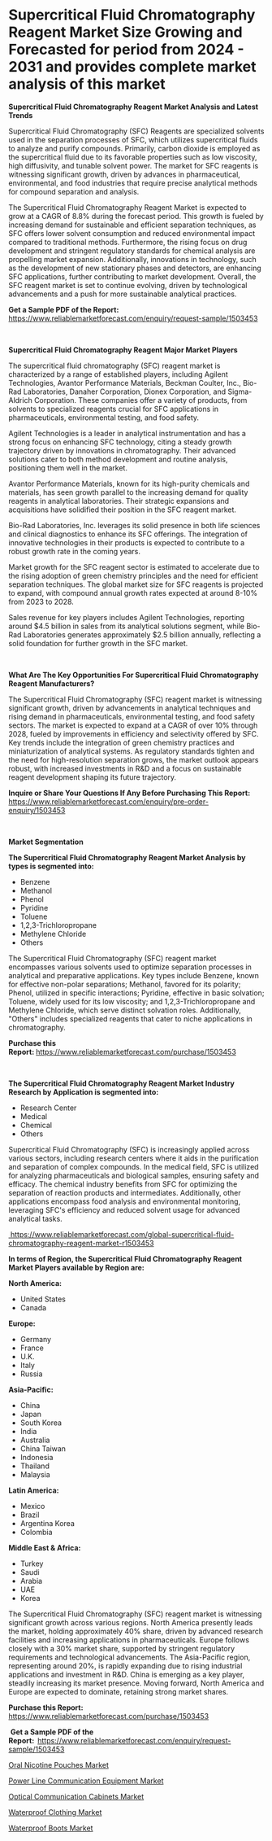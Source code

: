 <p><h1>Supercritical Fluid Chromatography Reagent Market Size Growing and Forecasted for period from 2024 - 2031 and provides complete market analysis of this market</h1></p><p><strong>Supercritical Fluid Chromatography Reagent Market Analysis and Latest Trends</strong></p>
<p><p>Supercritical Fluid Chromatography (SFC) Reagents are specialized solvents used in the separation processes of SFC, which utilizes supercritical fluids to analyze and purify compounds. Primarily, carbon dioxide is employed as the supercritical fluid due to its favorable properties such as low viscosity, high diffusivity, and tunable solvent power. The market for SFC reagents is witnessing significant growth, driven by advances in pharmaceutical, environmental, and food industries that require precise analytical methods for compound separation and analysis.</p><p>The Supercritical Fluid Chromatography Reagent Market is expected to grow at a CAGR of 8.8% during the forecast period. This growth is fueled by increasing demand for sustainable and efficient separation techniques, as SFC offers lower solvent consumption and reduced environmental impact compared to traditional methods. Furthermore, the rising focus on drug development and stringent regulatory standards for chemical analysis are propelling market expansion. Additionally, innovations in technology, such as the development of new stationary phases and detectors, are enhancing SFC applications, further contributing to market development. Overall, the SFC reagent market is set to continue evolving, driven by technological advancements and a push for more sustainable analytical practices.</p></p>
<p><strong>Get a Sample PDF of the Report:&nbsp;</strong> <a href="https://www.reliablemarketforecast.com/enquiry/request-sample/1503453?utm_campaign=1129&utm_medium=2&utm_source=Github&utm_content=ia&utm_term=27092024&utm_id=supercritical-fluid-chromatography-reagent">https://www.reliablemarketforecast.com/enquiry/request-sample/1503453</a></p>
<p>&nbsp;</p>
<p><strong>Supercritical Fluid Chromatography Reagent Major Market Players</strong></p>
<p><p>The supercritical fluid chromatography (SFC) reagent market is characterized by a range of established players, including Agilent Technologies, Avantor Performance Materials, Beckman Coulter, Inc., Bio-Rad Laboratories, Danaher Corporation, Dionex Corporation, and Sigma-Aldrich Corporation. These companies offer a variety of products, from solvents to specialized reagents crucial for SFC applications in pharmaceuticals, environmental testing, and food safety.</p><p>Agilent Technologies is a leader in analytical instrumentation and has a strong focus on enhancing SFC technology, citing a steady growth trajectory driven by innovations in chromatography. Their advanced solutions cater to both method development and routine analysis, positioning them well in the market.</p><p>Avantor Performance Materials, known for its high-purity chemicals and materials, has seen growth parallel to the increasing demand for quality reagents in analytical laboratories. Their strategic expansions and acquisitions have solidified their position in the SFC reagent market.</p><p>Bio-Rad Laboratories, Inc. leverages its solid presence in both life sciences and clinical diagnostics to enhance its SFC offerings. The integration of innovative technologies in their products is expected to contribute to a robust growth rate in the coming years.</p><p>Market growth for the SFC reagent sector is estimated to accelerate due to the rising adoption of green chemistry principles and the need for efficient separation techniques. The global market size for SFC reagents is projected to expand, with compound annual growth rates expected at around 8-10% from 2023 to 2028.</p><p>Sales revenue for key players includes Agilent Technologies, reporting around $4.5 billion in sales from its analytical solutions segment, while Bio-Rad Laboratories generates approximately $2.5 billion annually, reflecting a solid foundation for further growth in the SFC market.</p></p>
<p>&nbsp;</p>
<p><strong>What Are The Key Opportunities For Supercritical Fluid Chromatography Reagent Manufacturers?</strong></p>
<p><p>The Supercritical Fluid Chromatography (SFC) reagent market is witnessing significant growth, driven by advancements in analytical techniques and rising demand in pharmaceuticals, environmental testing, and food safety sectors. The market is expected to expand at a CAGR of over 10% through 2028, fueled by improvements in efficiency and selectivity offered by SFC. Key trends include the integration of green chemistry practices and miniaturization of analytical systems. As regulatory standards tighten and the need for high-resolution separation grows, the market outlook appears robust, with increased investments in R&D and a focus on sustainable reagent development shaping its future trajectory.</p></p>
<p><strong>Inquire or Share Your Questions If Any Before Purchasing This Report:</strong> <a href="https://www.reliablemarketforecast.com/enquiry/pre-order-enquiry/1503453?utm_campaign=1129&utm_medium=2&utm_source=Github&utm_content=ia&utm_term=27092024&utm_id=supercritical-fluid-chromatography-reagent">https://www.reliablemarketforecast.com/enquiry/pre-order-enquiry/1503453</a></p>
<p>&nbsp;</p>
<p><strong>Market Segmentation</strong></p>
<p><strong>The Supercritical Fluid Chromatography Reagent Market Analysis by types is segmented into:</strong></p>
<p><ul><li>Benzene</li><li>Methanol</li><li>Phenol</li><li>Pyridine</li><li>Toluene</li><li>1,2,3-Trichloropropane</li><li>Methylene Chloride</li><li>Others</li></ul></p>
<p><p>The Supercritical Fluid Chromatography (SFC) reagent market encompasses various solvents used to optimize separation processes in analytical and preparative applications. Key types include Benzene, known for effective non-polar separations; Methanol, favored for its polarity; Phenol, utilized in specific interactions; Pyridine, effective in basic solvation; Toluene, widely used for its low viscosity; and 1,2,3-Trichloropropane and Methylene Chloride, which serve distinct solvation roles. Additionally, "Others" includes specialized reagents that cater to niche applications in chromatography.</p></p>
<p><strong>Purchase this Report:&nbsp;</strong><a href="https://www.reliablemarketforecast.com/purchase/1503453?utm_campaign=1129&utm_medium=2&utm_source=Github&utm_content=ia&utm_term=27092024&utm_id=supercritical-fluid-chromatography-reagent">https://www.reliablemarketforecast.com/purchase/1503453</a></p>
<p>&nbsp;</p>
<p><strong>The Supercritical Fluid Chromatography Reagent Market Industry Research by Application is segmented into:</strong></p>
<p><ul><li>Research Center</li><li>Medical</li><li>Chemical</li><li>Others</li></ul></p>
<p><p>Supercritical Fluid Chromatography (SFC) is increasingly applied across various sectors, including research centers where it aids in the purification and separation of complex compounds. In the medical field, SFC is utilized for analyzing pharmaceuticals and biological samples, ensuring safety and efficacy. The chemical industry benefits from SFC for optimizing the separation of reaction products and intermediates. Additionally, other applications encompass food analysis and environmental monitoring, leveraging SFC's efficiency and reduced solvent usage for advanced analytical tasks.</p></p>
<p><a href="https://www.reliablemarketforecast.com/global-supercritical-fluid-chromatography-reagent-market-r1503453?utm_campaign=1129&utm_medium=2&utm_source=Github&utm_content=ia&utm_term=27092024&utm_id=supercritical-fluid-chromatography-reagent">&nbsp;https://www.reliablemarketforecast.com/global-supercritical-fluid-chromatography-reagent-market-r1503453</a></p>
<p><strong>In terms of Region, the Supercritical Fluid Chromatography Reagent Market Players available by Region are:</strong></p>
<p>
    <p> <strong> North America: </strong>
        <ul>
            <li>United States</li>
            <li>Canada</li>
        </ul>
        </p> 
    <p> <strong> Europe: </strong>
        <ul>
            <li>Germany</li>
            <li>France</li>
            <li>U.K.</li>
            <li>Italy</li>
            <li>Russia</li>
        </ul>
        </p> 
    <p> <strong> Asia-Pacific: </strong>
        <ul>
            <li>China</li>
            <li>Japan</li>
            <li>South Korea</li>
            <li>India</li>
            <li>Australia</li>
            <li>China Taiwan</li>
            <li>Indonesia</li>
            <li>Thailand</li>
            <li>Malaysia</li>
        </ul>
        </p> 
    <p> <strong> Latin America: </strong>
        <ul>
            <li>Mexico</li>
            <li>Brazil</li>
            <li>Argentina Korea</li>
            <li>Colombia</li>
        </ul>
        </p> 
    <p> <strong> Middle East & Africa: </strong>
        <ul>
            <li>Turkey</li>
            <li>Saudi</li>
            <li>Arabia</li>
            <li>UAE</li>
            <li>Korea</li>
        </ul>
    </p>
    </p>
<p><p>The Supercritical Fluid Chromatography (SFC) reagent market is witnessing significant growth across various regions. North America presently leads the market, holding approximately 40% share, driven by advanced research facilities and increasing applications in pharmaceuticals. Europe follows closely with a 30% market share, supported by stringent regulatory requirements and technological advancements. The Asia-Pacific region, representing around 20%, is rapidly expanding due to rising industrial applications and investment in R&D. China is emerging as a key player, steadily increasing its market presence. Moving forward, North America and Europe are expected to dominate, retaining strong market shares.</p></p>
<p><strong>Purchase this Report: </strong><a href="https://www.reliablemarketforecast.com/purchase/1503453?utm_campaign=1129&utm_medium=2&utm_source=Github&utm_content=ia&utm_term=27092024&utm_id=supercritical-fluid-chromatography-reagent">https://www.reliablemarketforecast.com/purchase/1503453</a></p>
<p>&nbsp;<strong>Get a Sample PDF of the Report:&nbsp;&nbsp;</strong><a href="https://www.reliablemarketforecast.com/enquiry/request-sample/1503453?utm_campaign=1129&utm_medium=2&utm_source=Github&utm_content=ia&utm_term=27092024&utm_id=supercritical-fluid-chromatography-reagent">https://www.reliablemarketforecast.com/enquiry/request-sample/1503453</a></p>
<p><strong></strong></p>
<p><p><a href="https://issuu.com/reportprime-2/docs/oral-nicotine-pouches-market-size-2_928bdedff100dd?utm_campaign=1129&utm_medium=2&utm_source=Github&utm_content=ia&utm_term=27092024&utm_id=supercritical-fluid-chromatography-reagent">Oral Nicotine Pouches Market</a></p><p><a href="https://github.com/denzelze5o/Market-Research-Report-List-1/blob/main/power-line-communication-equipment-market.md?utm_campaign=1129&utm_medium=2&utm_source=Github&utm_content=ia&utm_term=27092024&utm_id=supercritical-fluid-chromatography-reagent">Power Line Communication Equipment Market</a></p><p><a href="https://issuu.com/reportprime-2/docs/optical-communication-cabinets-mark_09f55f94630d9b?utm_campaign=1129&utm_medium=2&utm_source=Github&utm_content=ia&utm_term=27092024&utm_id=supercritical-fluid-chromatography-reagent">Optical Communication Cabinets Market</a></p><p><a href="https://www.linkedin.com/pulse/waterproof-clothing-market-share-size-trends-industry-analysis-a69pf?trackingId=9NuopGG1TZKQubaD1xHCSQ%3D%3D&utm_campaign=1129&utm_medium=2&utm_source=Github&utm_content=ia&utm_term=27092024&utm_id=supercritical-fluid-chromatography-reagent">Waterproof Clothing Market</a></p><p><a href="https://www.linkedin.com/pulse/emerging-waterproof-boots-market-opportunities-analysis-investors-ncsfe?trackingId=kbsIzF4%2FTIqGmXCe8CEDAw%3D%3D&utm_campaign=1129&utm_medium=2&utm_source=Github&utm_content=ia&utm_term=27092024&utm_id=supercritical-fluid-chromatography-reagent">Waterproof Boots Market</a></p></p>